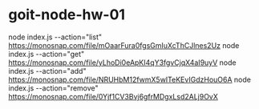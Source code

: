 # goit-node-hw-01
node index.js --action="list" https://monosnap.com/file/mOaarFura0fgsGmIuXcThCJlnes2Uz
node index.js --action="get" https://monosnap.com/file/yLhoDi0eApKI4qY3fgvCjqX4aI9uyV
node index.js --action="add" https://monosnap.com/file/NRUHbM12fwmX5wITeKEvIGdzHouO6A
node index.js --action="remove" https://monosnap.com/file/0Yjf1CV3Bvj6gfrMDgxLsd2ALj9OvX